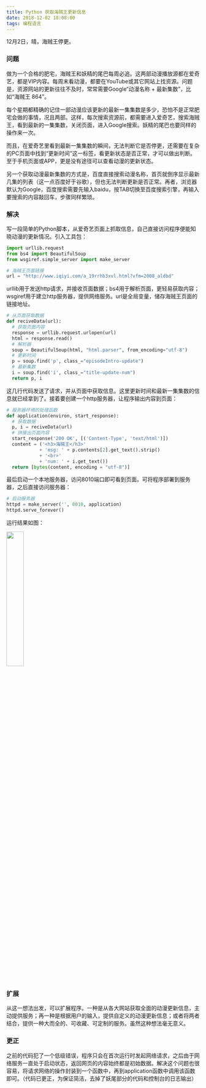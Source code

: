 ```yaml
---
title: Python 获取海贼王更新信息
date: 2018-12-02 18:08:00
tags: 编程语言
---
```


12月2日，晴，海贼王停更。

### 问题

做为一个合格的肥宅，海贼王和妖精的尾巴每周必追。这两部动漫播放源都在爱奇艺，都是VIP内容。每周末看动漫，都要在YouTube或其它网站上找资源。问题是，资源网站的更新往往不及时，常常需要Google“动漫名称 + 最新集数”，比如“海贼王 864”。

每个星期都精确的记住一部动漫应该更新的最新一集集数是多少，恐怕不是正常肥宅会做的事情，况且两部。这样，每次搜索资源前，都需要进入爱奇艺，搜索海贼王，看到最新的一集集数，关闭页面，进入Google搜索。妖精的尾巴也要同样的操作来一次。

而且，在爱奇艺里看到最新一集集数的瞬间，无法判断它是否停更，还需要在复杂的PC页面中找到“更新时间”这一标签，看更新状态是否正常，才可以做出判断。至于手机页面或APP，更是没有途径可以查看动漫的更新状态。

另一个获取动漫最新集数的方式是，百度直接搜索动漫名称，首页就倒序显示最新几集的列表（这一点百度好于谷歌），但也无法判断更新是否正常。再者，浏览器默认为Google，百度搜索需要先输入baidu，按TAB切换至百度搜索引擎，再输入要搜索的内容敲回车，步骤同样繁琐。

### 解决

写一段简单的Python脚本，从爱奇艺页面上抓取信息，自己直接访问程序便能知晓动漫的更新情况。引入工具包：

```python
import urllib.request
from bs4 import BeautifulSoup
from wsgiref.simple_server import make_server

# 海贼王页面链接
url = "http://www.iqiyi.com/a_19rrhb3xvl.html?vfm=2008_aldbd"
```

urllib用于发送http请求，并接收页面数据；bs4用于解析页面，更轻易获取内容；wsgiref用于建立http服务器，提供网络服务。url是全局变量，储存海贼王页面的链接地址。

```python
# 从页面获取数据
def reciveData(url):
  # 获取页面内容
  response = urllib.request.urlopen(url)
  html = response.read()
  # 解析器
  soup = BeautifulSoup(html, "html.parser", from_encoding="utf-8")
  # 更新时间
  p = soup.find('p', class_="episodeIntro-update")
  # 最新集数
  i = soup.find('i', class_="title-update-num")
  return p, i
```

这几行代码发送了请求，并从页面中获取信息。这里更新时间和最新一集集数的信息就已经拿到了。接着要创建一个http服务器，让程序输出内容到页面：

```python
# 服务器环境的处理函数
def application(environ, start_response):
  # 获取数据
  p, i = reciveData(url)
  # 拼接出页面内容
  start_response('200 OK', [('Content-Type', 'text/html')])
  content = ('<h3>海贼王</h3>'
            + 'msg: ' + p.contents[2].get_text().strip() 
            + '<br>'
            + 'num: ' + i.get_text())
  return [bytes(content, encoding = "utf-8")]
```

最后启动一个本地服务器，访问8010端口即可看到页面。可将程序部署到服务器，之后直接访问服务器：

```python
# 启动服务器
httpd = make_server('', 8010, application) 
httpd.serve_forever()
```

运行结果如图：

<img src="preview.png" width="30%">

### 扩展

从这一想法出发，可以扩展程序。一种是从各大网站获取全面的动漫更新信息，主动提供服务；再一种是根据用户的输入，提供自定义的动漫更新信息；或者将两者结合，提供一种大而全的、可收藏、可定制的服务。虽然这种想法毫无意义。

### 更正

之前的代码犯了一个低级错误，程序只会在首次运行时发起网络请求，之后由于网络服务一直处于启动状态，返回网页的内容始终都是初始数据。解决这个问题也很容易，将请求网络的操作封装到一个函数中，再到application函数中调用该函数即可。（代码已更正，为保证简洁，去掉了妖尾部分的代码和控制台的日志输出）

